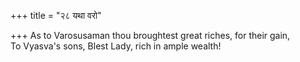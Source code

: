+++
title = "२८ यथा वरो"

+++
As to Varosusaman thou broughtest great riches, for their gain,  
     To Vyasva's sons, Blest Lady, rich in ample wealth!